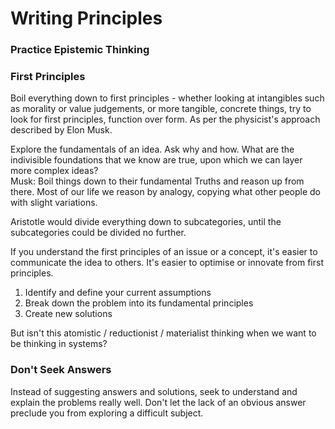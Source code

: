 # Writing Principles

### Practice Epistemic Thinking


### First Principles
Boil everything down to first principles - whether looking at intangibles such as morality or value judgements, or more tangible, concrete things, try to look for first principles, function over form. As per the physicist's approach described by Elon Musk.

Explore the fundamentals of an idea. Ask why and how. What are the indivisible foundations that we know are true, upon which we can layer more complex ideas?  
Musk: Boil things down to their fundamental Truths and reason up from there. Most of our life we reason by analogy, copying what other people do with slight variations.

Aristotle would divide everything down to subcategories, until the subcategories could be divided no further.

If you understand the first principles of an issue or a concept, it's easier to communicate the idea to others.  It's easier to optimise or innovate from first principles.

1. Identify and define your current assumptions
2. Break down the problem into its fundamental principles
3. Create new solutions

But isn't this atomistic / reductionist / materialist thinking when we want to be thinking in systems?

### Don't Seek Answers
Instead of suggesting answers and solutions, seek to understand and explain the problems really well.  Don't let the lack of an obvious answer preclude you from exploring a difficult subject.

